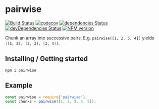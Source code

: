 # pairwise
[![Build Status](https://travis-ci.org/QuentinRoy/pairwise.svg?branch=master)](https://travis-ci.org/QuentinRoy/pairwise)
[![codecov](https://img.shields.io/codecov/c/github/QuentinRoy/pairwise.svg)](https://codecov.io/gh/QuentinRoy/pairwise)
[![dependencies Status](https://david-dm.org/quentinroy/pairwise/status.svg)](https://david-dm.org/quentinroy/pairwise)
[![devDependencies Status](https://david-dm.org/quentinroy/pairwise/dev-status.svg)](https://david-dm.org/quentinroy/pairwise?type=dev)
[![NPM version](https://img.shields.io/npm/v/pairwise.svg)](https://www.npmjs.com/package/pairwise)


Chunk an array into successive pairs.
E.g. `pairwise([1, 2, 3, 4])` yields `[[1, 2], [2, 3], [3, 4]]`.

## Installing / Getting started

`npm i pairwise`

## Example

```js
const pairwise = require('pairwise');
const chunks = pairwise([1, 2, 3, 4, 5]);
```
